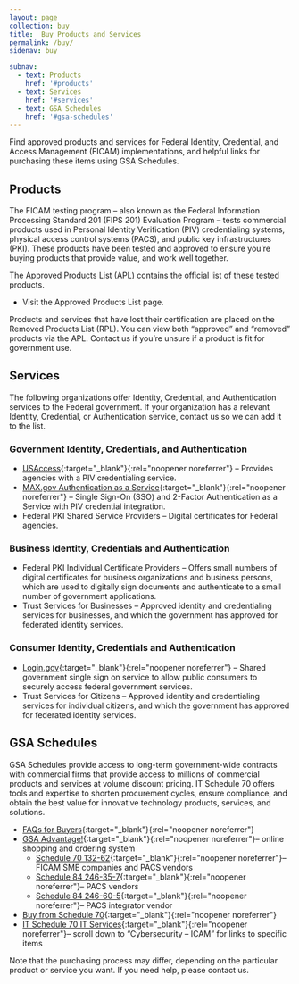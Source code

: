 ```yaml
---
layout: page
collection: buy
title:  Buy Products and Services
permalink: /buy/
sidenav: buy

subnav:
  - text: Products
    href: '#products'
  - text: Services
    href: '#services'
  - text: GSA Schedules
    href: '#gsa-schedules'
---
```


Find approved products and services for Federal Identity, Credential, and Access Management (FICAM) implementations, and helpful links for purchasing these items using GSA Schedules.

## Products

The FICAM testing program – also known as the Federal Information Processing Standard 201 (FIPS 201) Evaluation Program – tests commercial products used in Personal Identity Verification (PIV) credentialing systems, physical access control systems (PACS), and public key infrastructures (PKI). These products have been tested and approved to ensure you’re buying products that provide value, and work well together.

The Approved Products List (APL) contains the official list of these tested products.

- Visit the Approved Products List page.

Products and services that have lost their certification are placed on the Removed Products List (RPL). You can view both “approved” and “removed” products via the APL. Contact us if you’re unsure if a product is fit for government use.

## Services

The following organizations offer Identity, Credential, and Authentication services to the Federal government. If your organization has a relevant Identity, Credential, or Authentication service, contact us so we can add it to the list.

### Government Identity, Credentials, and Authentication

- [USAccess](https://fedidcard.gov/service.aspx){:target="_blank"}{:rel="noopener noreferrer"} – Provides agencies with a PIV credentialing service.
- [MAX.gov Authentication as a Service](https://portal.max.gov/portal/home){:target="_blank"}{:rel="noopener noreferrer"} – Single Sign-On (SSO) and 2-Factor Authentication as a Service with PIV credential integration.
- Federal PKI Shared Service Providers – Digital certificates for Federal agencies.

### Business Identity, Credentials and Authentication

- Federal PKI Individual Certificate Providers – Offers small numbers of digital certificates for business organizations and business persons, which are used to digitally sign documents and authenticate to a small number of government applications.
- Trust Services for Businesses – Approved identity and credentialing services for businesses, and which the government has approved for federated identity services.

### Consumer Identity, Credentials and Authentication

- [Login.gov](https://www.login.gov){:target="_blank"}{:rel="noopener noreferrer"} – Shared government single sign on service to allow public consumers to securely access federal government services.
- Trust Services for Citizens – Approved identity and credentialing services for individual citizens, and which the government has approved for federated identity services.

## GSA Schedules

GSA Schedules provide access to long-term government-wide contracts with commercial firms that provide access to millions of commercial products and services at volume discount pricing. IT Schedule 70 offers tools and expertise to shorten procurement cycles, ensure compliance, and obtain the best value for innovative technology products, services, and solutions.

- [FAQs for Buyers](https://www.gsa.gov/portal/content/142143){:target="_blank"}{:rel="noopener noreferrer"}
- [GSA Advantage!](https://www.gsaadvantage.gov/){:target="_blank"}{:rel="noopener noreferrer"}– online shopping and ordering system
  - [Schedule 70 132-62](https://www.gsaelibrary.gsa.gov/ElibMain/sinDetails.do;jsessionid=16A1952E835A7EEB8BADC5F59077FA00.prd2pweb?executeQuery=YES&scheduleNumber=70&flag=&filter=&specialItemNumber=132+62){:target="_blank"}{:rel="noopener noreferrer"}– FICAM SME companies and PACS vendors
  - [Schedule 84 246-35-7](https://www.gsaelibrary.gsa.gov/ElibMain/sinDetails.do?executeQuery=YES&scheduleNumber=84&flag=&filter=&specialItemNumber=246+35+7){:target="_blank"}{:rel="noopener noreferrer"}– PACS vendors
  - [Schedule 84 246-60-5](https://www.gsaelibrary.gsa.gov/ElibMain/sinDetails.do?executeQuery=YES&scheduleNumber=84&flag=&filter=&specialItemNumber=246+60+5){:target="_blank"}{:rel="noopener noreferrer"}– PACS integrator vendor
- [Buy from Schedule 70](https://www.gsa.gov/portal/content/104506){:target="_blank"}{:rel="noopener noreferrer"}
- [IT Schedule 70 IT Services](https://www.gsa.gov/portal/content/188085#){:target="_blank"}{:rel="noopener noreferrer"}– scroll down to “Cybersecurity – ICAM” for links to specific items

Note that the purchasing process may differ, depending on the particular product or service you want. If you need help, please contact us.